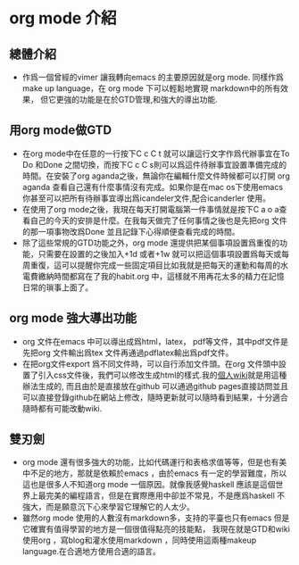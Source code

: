 # org mode 介紹

## 總體介紹

- 作爲一個曾經的vimer 讓我轉向emacs 的主要原因就是org mode. 同樣作爲make up language，在 org mode 下可以輕鬆地實現 markdown中的所有效果， 但它更強的功能是在於GTD管理,和強大的導出功能.

## 用org mode做GTD

- 在org mode中在任意的一行按下C c C t 就可以讓這行文字作爲代辦事宜在To Do 和Done 之間切換，而按下C c C s則可以爲這件待辦事宜設置準備完成的時間。在安裝了org aganda之後，無論你在編輯什麼文件時候都可以打開 org aganda 查看自己還有什麼事情沒有完成。如果你是在mac os下使用emacs 你甚至可以把所有待辦事宜導出爲icandeler文件,配合icanderler 使用。
- 在使用了org mode之後，我現在每天打開電腦第一件事情就是按下C a o a查看自己的今天的安排是什麼。在我每天做完了任何事情之後也是先把org 文件的那一項事物改爲Done 並且記錄下心得順便查看完成的時間。 
- 除了這些常規的GTD功能之外，org mode 還提供把某個事項設置爲重復的功能，只需要在設置的之後加入+1d 或者+1w 就可以把這個事項設置爲每天或每周重復，這可以提醒你完成一些固定項目比如我就是把每天的運動和每周的水電費繳納時間都寫在了我的habit.org 中，這樣就不用再花太多的精力在記憶日常的瑣事上面了。

## org mode 強大導出功能

- org 文件在emacs 中可以導出成爲html，latex， pdf等文件，其中pdf文件是先把org 文件輸出爲tex 文件再通過pdflatex輸出爲pdf文件。
- 在把org文件export 爲不同文件時，可以自行添加文件頭。在org 文件頭中設置了引入css文件後，我們可以修改生成html的樣式.我的[個人wiki](http://markwh1te.github.io/)就是用這種辦法生成的, 而且由於是直接放在github 可以通過github pages直接訪問並且可以直接登錄github在網站上修改，隨時更新就可以隨時看到結果，十分適合隨時都有可能改動wiki.

## 雙刃劍

- org mode 還有很多強大的功能，比如代碼運行和表格求值等等，但是也有美中不足的地方，那就是依賴於emacs ，由於emacs 有一定的學習難度，所以這也是很多人不知道org mode 一個原因。就像我感覺haskell 應該是這個世界上最完美的編程語言，但是在實際應用中卻並不常見，不是應爲haskell 不強大，而是願意沉下心來學習它理解它的人太少。
- 雖然org mode 使用的人數沒有markdown多，支持的平臺也只有emacs 但是它確實有值得學習的地方是一個很值得點亮的技能點， 我現在就是GTD和wiki使用org ，寫blog和灌水使用markdown ，同時使用這兩種makeup language.在合適地方使用合適的語言。
